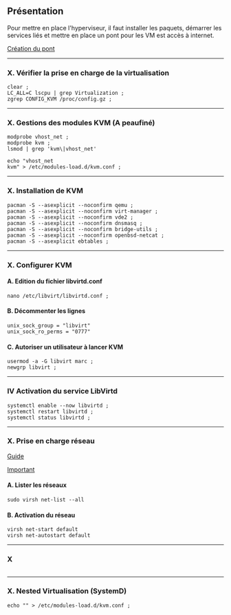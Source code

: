 ## Présentation

Pour mettre en place l'hyperviseur, il faut installer les paquets, démarrer les services liés et mettre en place un pont pour les VM est accès à internet.

[Création du pont](https://github.com/dexter74/Archlinux/blob/main/Documentation/R%C3%A9seau_Ponts.MD)

-----------------------------------------------------------------------------------------------------------------------------------------------
### X. Vérifier la prise en charge de la virtualisation
```
clear ;
LC_ALL=C lscpu | grep Virtualization ;
zgrep CONFIG_KVM /proc/config.gz ;
```

-----------------------------------------------------------------------------------------------------------------------------------------------
### X. Gestions des modules KVM (A peaufiné)

```
modprobe vhost_net ;
modprobe kvm ;
lsmod | grep 'kvm\|vhost_net'
```

```
echo "vhost_net
kvm" > /etc/modules-load.d/kvm.conf ;
```

-----------------------------------------------------------------------------------------------------------------------------------------------
### X. Installation de KVM
```
pacman -S --asexplicit --noconfirm qemu ;
pacman -S --asexplicit --noconfirm virt-manager ;
pacman -S --asexplicit --noconfirm vde2 ;
pacman -S --asexplicit --noconfirm dnsmasq ;
pacman -S --asexplicit --noconfirm bridge-utils ;
pacman -S --asexplicit --noconfirm openbsd-netcat ;
pacman -S --asexplicit ebtables ;
```

-----------------------------------------------------------------------------------------------------------------------------------------------
### X. Configurer KVM

#### A. Edition du fichier libvirtd.conf
```
nano /etc/libvirt/libvirtd.conf ;
```

#### B. Décommenter les lignes
```
unix_sock_group = "libvirt"
unix_sock_ro_perms = "0777"
```

#### C. Autoriser un utilisateur à lancer KVM
```
usermod -a -G libvirt marc ;
newgrp libvirt ;
```


-----------------------------------------------------------------------------------------------------------------------------------------------
### IV Activation du service LibVirtd
```
systemctl enable --now libvirtd ;
systemctl restart libvirtd ;
systemctl status libvirtd ;
```












-----------------------------------------------------------------------------------------------------------------------------------------------
### X. Prise en charge réseau

[Guide](https://linuxconfig.org/how-to-use-bridged-networking-with-libvirt-and-kvm)

[Important](https://code.lardcave.net/2019/07/20/1/)


#### A. Lister les réseaux
```
sudo virsh net-list --all
```

#### B. Activation du réseau
```
virsh net-start default
virsh net-autostart default
```

-----------------------------------------------------------------------------------------------------------------------------------------------
### X 
```
```




-----------------------------------------------------------------------------------------------------------------------------------------------
### X. Nested Virtualisation (SystemD)
```
echo "" > /etc/modules-load.d/kvm.conf ;
```
